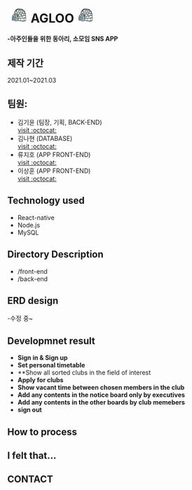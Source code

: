 # &nbsp;<img src="https://github.com/anythingcodes/slack-emoji-for-techies/blob/gh-pages/emoji/igloo.gif" width="40px"> AGLOO&nbsp;<img src="https://github.com/anythingcodes/slack-emoji-for-techies/blob/gh-pages/emoji/igloo.gif" width="40px">
**-아주인들을 위한 동아리, 소모임 SNS APP**
## 제작 기간
2021.01~2021.03

## 팀원:
* 김기윤 (팀장, 기획, BACK-END)  
[visit :octocat:](https://github.com/ccrakel)
* 김나현 (DATABASE)  
[visit :octocat:](https://github.com/6twinsniwt9)
* 류지호 (APP FRONT-END)  
[visit :octocat:](https://github.com/ryuzho)
* 이상훈 (APP FRONT-END)  
[visit :octocat:](https://github.com/FriedEggChicken)

## Technology used
  * React-native
  * Node.js
  * MySQL  
## Directory Description
  * /front-end
  * /back-end

## ERD design
-수정 중~
## Developmnet result
  * **Sign in & Sign up**
  * **Set personal timetable**
  * **Show all sorted clubs in the field of interest
  * **Apply for clubs**
  * **Show vacant time between chosen members in the club**
  * **Add any contents in the notice board only by executives**
  * **Add any contents in the other boards by club memebers**
  * **sign out**
## How to process 

## I felt that...

## CONTACT

